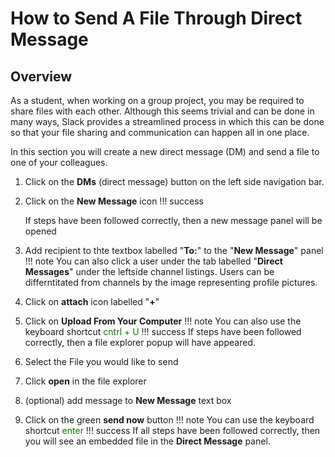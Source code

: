 # How to Send A File Through Direct Message
## Overview
As a student, when working on a group project, you may be required to share files with each other. Although this seems trivial and can be done in many ways, Slack provides a streamlined process in which this can be done so that your file sharing and communication can happen all in one place.

In this section you will create a new direct message (DM) and send a file to one of your colleagues.

1. Click on the **DMs** (direct message) button on the left side navigation bar.

2. Click on the **New Message** icon
!!! success

    If steps have been followed correctly, then a new message panel will be opened

3. Add recipient to thte textbox labelled "**To:**" to the "**New Message**" panel
!!! note
    You can also click a user under the tab labelled "**Direct Messages**" under the leftside channel listings. Users can be differntitated from channels by the image representing profile pictures.

4. Click on **attach** icon labelled "**+**"

5. Click on **Upload From Your Computer** 
!!! note
    You can also use the keyboard shortcut <span style="color: green">cntrl + U</span>
!!! success
    If steps have been followed correctly, then a file explorer popup will have appeared.

6. Select the File you would like to send

7. Click **open** in the file explorer

8. (optional) add message to **New Message** text box

9. Click on the green **send now** button
!!! note
    You can use the keyboard shortcut <span style = "color: green">enter</span>
!!! success
    If all steps have been followed correctly, then you will see an embedded file in the **Direct Message** panel.
